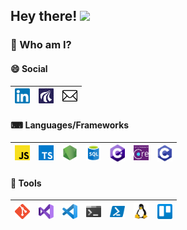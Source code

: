 ## Hey there! <img src="https://media.giphy.com/media/hvRJCLFzcasrR4ia7z/giphy.gif" width="24px">

### 🤵 Who am I?

#### 😄 Social
| [<img src="logos/social/linkedin.png" alt="linkedin logo" width="24">](https://www.linkedin.com/in/lasse-skaalum/) | [<img src="logos/social/aau.png" alt="aau logo" width="24">](https://vbn.aau.dk/da/persons/lasse-damsgaard-skaalum) | [<img src="logos/social/mail.png" alt="mail logo" width="24">](mailto:lasse-skaalum@gmail.com) |
|------|---|---|

#### ⌨ Languages/Frameworks

| [<img src="logos/languages-frameworks/javascript.png" alt="js logo" width="24">](https://www.javascript.com/) | [<img src="logos/languages-frameworks/typescript.png" alt="typescript logo" width="24">](https://www.typescriptlang.org/) | [<img src="logos/languages-frameworks/nodejs.png" alt="nodejs logo" width="24">](https://nodejs.org/) | [<img src="logos/languages-frameworks/sql.png" alt="sql logo" width="24">](https://docs.microsoft.com/en-us/sql/) | [<img src="logos/languages-frameworks/c-sharp.png" alt="csharp logo" width="24">](https://docs.microsoft.com/en-us/dotnet/csharp/) | [<img src="logos/languages-frameworks/entity-framework-core.png" alt="efcore logo" width="24">](https://docs.microsoft.com/en-us/ef/core/) | [<img src="logos/languages-frameworks/c.png" alt="c logo" width="24">](https://docs.microsoft.com/en-us/cpp/c-language/c-language-reference) |
|------|---|---|---|---|---|---|

#### 🔧 Tools

|[<img src="logos/tools/git.png" alt="git logo" width="24">](https://git-scm.com/)| [<img src="logos/tools/visual-studio.png" alt="vs logo" width="24">](https://visualstudio.microsoft.com/vs/)|[<img src="logos/tools/visual-studio-code.png" alt="vscode logo" width="24">](https://code.visualstudio.com/)|[<img src="logos/tools/windows-terminal.png" alt="windows terminal logo" width="24">](https://github.com/microsoft/terminal)| [<img src="logos/tools/powershell.png" alt="powershell logo" width="24">](https://docs.microsoft.com/en-us/powershell/scripting/overview) | [<img src="logos/tools/linux.png" alt="linux logo" width="24">](https://www.linux.org/) | [<img src="logos/tools/trello.png" alt="trello logo" width="24">](https://trello.com/) |
|------|---|---|---|---|---|---|
